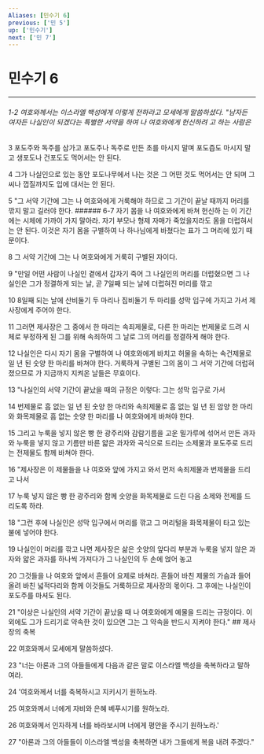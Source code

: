 ```yaml
---
Aliases: [민수기 6]
previous: ['민 5']
up: ['민수기']
next: ['민 7']
---
```

# 민수기 6

***
###### 1-2 여호와께서는 이스라엘 백성에게 이렇게 전하라고 모세에게 말씀하셨다. "남자든 여자든 나실인이 되겠다는 특별한 서약을 하여 나 여호와에게 헌신하려 고 하는 사람은 

3 포도주와 독주를 삼가고 포도주나 독주로 만든 초를 마시지 말며 포도즙도 마시지 말고 생포도나 건포도도 먹어서는 안 된다. 

4 그가 나실인으로 있는 동안 포도나무에서 나는 것은 그 어떤 것도 먹어서는 안 되며 그 씨나 껍질까지도 입에 대서는 안 된다. 

5 "그 서약 기간에 그는 나 여호와에게 거룩해야 하므로 그 기간이 끝날 때까지 머리를 깎지 말고 길러야 한다. ###### 6-7 자기 몸을 나 여호와에게 바쳐 헌신하 는 이 기간에는 시체에 가까이 가지 말아라. 자기 부모나 형제 자매가 죽었을지라도 몸을 더럽혀서는 안 된다. 이것은 자기 몸을 구별하여 나 하나님에게 바쳤다는 표가 그 머리에 있기 때문이다. 

8 그 서약 기간에 그는 나 여호와에게 거룩히 구별된 자이다. 

9 "만일 어떤 사람이 나실인 곁에서 갑자기 죽어 그 나실인의 머리를 더럽혔으면 그 나실인은 그가 정결하게 되는 날, 곧 7일째 되는 날에 더럽혀진 머리를 깎고 

10 8일째 되는 날에 산비둘기 두 마리나 집비둘기 두 마리를 성막 입구에 가지고 가서 제사장에게 주어야 한다. 

11 그러면 제사장은 그 중에서 한 마리는 속죄제물로, 다른 한 마리는 번제물로 드려 시체로 부정하게 된 그를 위해 속죄하여 그 날로 그의 머리를 정결하게 해야 한다. 

12 나실인은 다시 자기 몸을 구별하여 나 여호와에게 바치고 허물을 속하는 속건제물로 일 년 된 숫양 한 마리를 바쳐야 한다. 거룩하게 구별된 그의 몸이 그 서약 기간에 더럽혀졌으므로 가 지금까지 지켜온 날들은 무효이다. 

13 "나실인의 서약 기간이 끝났을 때의 규정은 이렇다: 그는 성막 입구로 가서 

14 번제물로 흠 없는 일 년 된 숫양 한 마리와 속죄제물로 흠 없는 일 년 된 암양 한 마리와 화목제물로 흠 없는 숫양 한 마리를 나 여호와에게 바쳐야 한다. 

15 그리고 누룩을 넣지 않은 빵 한 광주리와 감람기름을 고운 밀가루에 섞어서 만든 과자와 누룩을 넣지 않고 기름만 바른 얇은 과자와 곡식으로 드리는 소제물과 포도주로 드리는 전제물도 함께 바쳐야 한다. 

16 "제사장은 이 제물들을 나 여호와 앞에 가지고 와서 먼저 속죄제물과 번제물을 드리고 나서 

17 누룩 넣지 않은 빵 한 광주리와 함께 숫양을 화목제물로 드린 다음 소제와 전제를 드리도록 하라. 

18 "그런 후에 나실인은 성막 입구에서 머리를 깎고 그 머리털을 화목제물이 타고 있는 불에 넣어야 한다. 

19 나실인이 머리를 깎고 나면 제사장은 삶은 숫양의 앞다리 부분과 누룩을 넣지 않은 과자와 얇은 과자를 하나씩 가져다가 그 나실인의 두 손에 얹어 놓고 

20 그것들을 나 여호와 앞에서 흔들어 요제로 바쳐라. 흔들어 바친 제물의 가슴과 들어올려 바친 넓적다리와 함께 이것들도 거룩하므로 제사장의 몫이다. 그 후에는 나실인이 포도주를 마셔도 된다. 

21 "이상은 나실인의 서약 기간이 끝났을 때 나 여호와에게 예물을 드리는 규정이다. 이 외에도 그가 드리기로 약속한 것이 있으면 그는 그 약속을 반드시 지켜야 한다." ## 제사장의 축복 

22 여호와께서 모세에게 말씀하셨다. 

23 "너는 아론과 그의 아들들에게 다음과 같은 말로 이스라엘 백성을 축복하라고 말하여라. 

24 '여호와께서 너를 축복하시고 지키시기 원하노라. 

25 여호와께서 너에게 자비와 은혜 베푸시기를 원하노라. 

26 여호와께서 인자하게 너를 바라보시며 너에게 평안을 주시기 원하노라.' 

27 "아론과 그의 아들들이 이스라엘 백성을 축복하면 내가 그들에게 복을 내려 주겠다."
